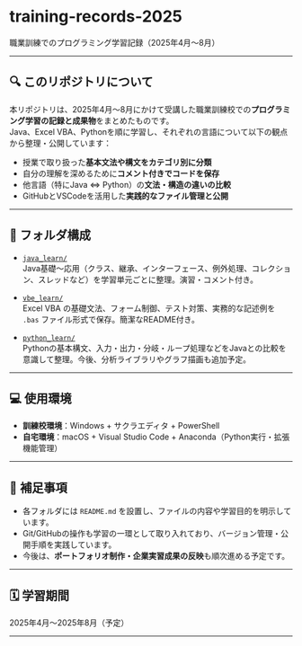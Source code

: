 # training-records-2025  
職業訓練でのプログラミング学習記録（2025年4月〜8月）

---

## 🔍 このリポジトリについて

本リポジトリは、2025年4月〜8月にかけて受講した職業訓練校での**プログラミング学習の記録と成果物**をまとめたものです。  
Java、Excel VBA、Pythonを順に学習し、それぞれの言語について以下の観点から整理・公開しています：

- 授業で取り扱った**基本文法や構文をカテゴリ別に分類**
- 自分の理解を深めるために**コメント付きでコードを保存**
- 他言語（特にJava ⇔ Python）の**文法・構造の違いの比較**
- GitHubとVSCodeを活用した**実践的なファイル管理と公開**

---

## 📁 フォルダ構成

- [`java_learn/`](./java_learn/)  
  Java基礎〜応用（クラス、継承、インターフェース、例外処理、コレクション、スレッドなど）を学習単元ごとに整理。演習・コメント付き。

- [`vbe_learn/`](./vbe_learn/)  
  Excel VBA の基礎文法、フォーム制御、テスト対策、実務的な記述例を `.bas` ファイル形式で保存。簡潔なREADME付き。

- [`python_learn/`](./python_learn/)  
  Pythonの基本構文、入力・出力・分岐・ループ処理などをJavaとの比較を意識して整理。今後、分析ライブラリやグラフ描画も追加予定。

---

## 💻 使用環境

- **訓練校環境**：Windows + サクラエディタ + PowerShell  
- **自宅環境**：macOS + Visual Studio Code + Anaconda（Python実行・拡張機能管理）

---

## 📌 補足事項

- 各フォルダには `README.md` を設置し、ファイルの内容や学習目的を明示しています。
- Git/GitHubの操作も学習の一環として取り入れており、バージョン管理・公開手順を実践しています。
- 今後は、**ポートフォリオ制作・企業実習成果の反映**も順次進める予定です。

---

## 🗓️ 学習期間

2025年4月〜2025年8月（予定）

---
